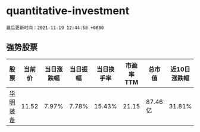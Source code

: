 # quantitative-investment

`最后更新时间：2021-11-19 12:44:58 +0800`

## 强势股票

|股票|当前价|当日涨跌幅|当日振幅|当日换手率|市盈率TTM|总市值|近10日涨跌幅|
|----|----|----|----|----|----|----|----|
|[华明装备](https://xueqiu.com/S/SZ002270)|11.52|7.97%|7.78%|15.43%|21.15|87.46亿|31.81%|
